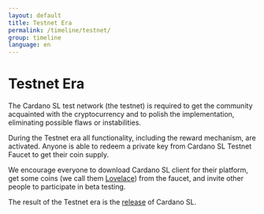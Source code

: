 ```yaml
---
layout: default
title: Testnet Era
permalink: /timeline/testnet/
group: timeline
language: en
---
```


<!-- Reviewed at 357ac1f7b4a9f1d98ee7f7bee46e874d7356958f -->

# Testnet Era

The Cardano SL test network (the testnet) is required to get the community
acquainted with the cryptocurrency and to polish the implementation, eliminating
possible flaws or instabilities.

During the Testnet era all functionality, including the reward mechanism, are
activated. Anyone is able to redeem a private key from Cardano SL Testnet Faucet
to get their coin supply.

We encourage everyone to download Cardano SL client for their platform, get some
coins (we call them [Lovelace](/glossary/#lovelace)) from the faucet, and invite
other people to participate in beta testing.

The result of the Testnet era is the [release](/timeline/bootstrap) of Cardano SL.
